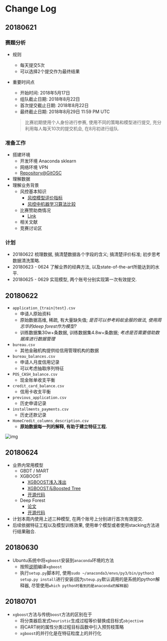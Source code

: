 # Change Log

## 20180621

### 赛题分析

- 规则
    + 每天提交5次
    + 可以选择2个提交作为最终结果
- 重要时间点
    + 开始时间: 2018年5月17日
    + 组队截止日期: 2018年8月22日
    + 首次提交截止日期: 2018年8月22日
    + 最终截止日期: 2018年8月29日 11:59 PM UTC

    > 比赛初期使用个人身份进行参赛, 使用不同的策略和模型进行提交, 充分利用每人每天10次的提交机会, 在8月初进行组队.

### 准备工作

- 搭建环境
    + 开发环境 Anaconda sklearn
    + 网络环境 VPN
    + [Repository@GitOSC](https://gitee.com/ShuaiHuang/kaggle-home-credit-default-risk)
- 理解数据
- 理解业务背景
    + 风控基本知识
        - [风控模型评价指标](https://zhuanlan.zhihu.com/p/27362846)
        - [风控中机器学习算法比较](https://zhuanlan.zhihu.com/p/27326824)
    + 比赛赞助商情况
        - [Link](https://www.kaggle.com/c/home-credit-default-risk/discussion/57054)
    + 相关文献
    + 竞赛讨论区

### 计划

- 20180622 梳理数据, 搞清楚数据各个字段的含义; 搞清楚评价标准; 初步思考数据清洗策略.
- 20180623 - 0624 了解业界的经典方法, 以及state-of-the-art所能达到的水平.
- 20180625 - 0629 实现模型, 两个账号分别实现第一次有效提交.

## 20180622

- `application_{train|test}.csv`
    + 申请人原始资料
    + 原始数据高维, 稀疏, 有大量缺失值; *是否可以参考蚂蚁金服的做法, 使用周志华的deep forest作为模型?*
    + 训练数据集30w+条数据, 训练数据集4.8w+条数据; *考虑是否需要借助数据库进行数据管理*
- `bureau.csv`
    + 其他金融机构提供给信用管理机构的数据
- `bureau_balances.csv`
    + 申请人月度信用记录
    + 可以考虑抽取序列特征
- `POS_CASH_balance.csv`
    + 现金账单收支平衡
- `credit_card_balance.csv`
    + 信用卡收支平衡
- `previous_application.csv`
    + 历史申请记录
- `installments_payments.csv`
    + 历史还款记录
- `HomeCredit_columns_description.csv`
    + **原始数据每一列的解释, 有助于建立特征工程.**

![img](https://storage.googleapis.com/kaggle-media/competitions/home-credit/home_credit.png)

## 20180624

- 业界内常用模型
    + GBDT / MART
    + XGBOOST
        + [XGBOOST浅入浅出](http://wepon.me/2016/05/07/XGBoost%E6%B5%85%E5%85%A5%E6%B5%85%E5%87%BA/)
        + [XGBOOST与Boosted Tree](http://www.52cs.org/?p=429)
        + [开源代码](https://xgboost.readthedocs.io/en/latest/)
    + Deep Forest
        + [论文](https://arxiv.org/pdf/1702.08835.pdf)
        + [开源代码](http://lamda.nju.edu.cn/code_gcForest.ashx)
- 计划本周内使用上述三种模型, 在两个账号上分别进行首次有效提交.
- 后续依据特征工程以及模型训练效果, 使用单个模型或者使用stacking方法进行结果融合.

## 20180630

- Ubuntu系统中将`xgboost`安装到`anaconda`环境的方法
    + 按照[说明](https://github.com/dmlc/xgboost/tree/master/python-package)编译`xgboost`
    + 执行`setup.py`脚本时, 使用`sudo ~/anaconda3/envs/py3/bin/python3 setup.py install`进行安装(因为`steup.py`默认调用的是系统的python解释器, 尽管使用`which python时看到的是anaconda的解释器`)

## 20180701

- `xgboost`方法与传统`boost`方法的区别在于
    + 将分类器启发式`heuristic`生成过程等价替换成目标式`objective`
    + 将CART树的属性分类过程目标函数中引入预剪枝策略
    + `xgboost`的并行化是在特征粒度上的并行化
